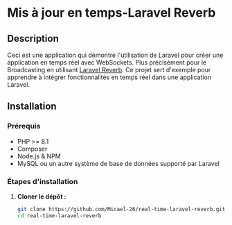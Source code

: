 # Mis à jour en temps-Laravel Reverb

## Description
Ceci est une application qui démontre l'utilisation de Laravel pour créer une application en temps réel avec WebSockets. 
Plus précisément pour le Broadcasting en utilisant [Laravel Reverb](https://laravel.com/docs/11.x/reverb). 
Ce projet sert d'exemple pour apprendre à intégrer fonctionnalités en temps réel dans une application Laravel.

## Installation

### Prérequis
- PHP >= 8.1
- Composer
- Node.js & NPM
- MySQL ou un autre système de base de données supporté par Laravel

### Étapes d'installation

1. **Cloner le dépôt :**
   ```bash
   git clone https://github.com/Micael-26/real-time-laravel-reverb.git
   cd real-time-laravel-reverb
